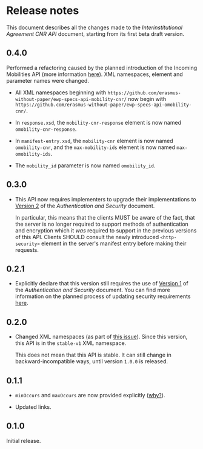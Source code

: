 Release notes
=============

This document describes all the changes made to the *Interinstitutional
Agreement CNR API* document, starting from its first beta draft version.


0.4.0
-----

Performed a refactoring caused by the planned introduction of the
Incoming Mobilities API (more information
[here](https://github.com/erasmus-without-paper/ewp-specs-api-mobilities/issues/27)).
XML namespaces, element and parameter names were changed.

 * All XML namespaces beginning with
   `https://github.com/erasmus-without-paper/ewp-specs-api-mobility-cnr/`
   now begin with
   `https://github.com/erasmus-without-paper/ewp-specs-api-omobility-cnr/`.

 * In `response.xsd`, the `mobility-cnr-response` element is now named
   `omobility-cnr-response`.

 * In `manifest-entry.xsd`, the `mobility-cnr` element is now named
   `omobility-cnr`, and the `max-mobility-ids` element is now named
   `max-omobility-ids`.

 * The `mobility_id` parameter is now named `omobility_id`.


0.3.0
-----

 * This API now requires implementers to upgrade their implementations to
   [Version 2](https://github.com/erasmus-without-paper/ewp-specs-sec-intro/tree/stable-v2)
   of the *Authentication and Security* document.

   In particular, this means that the clients MUST be aware of the fact, that
   the server is no longer required to support methods of authentication and
   encryption which it *was* required to support in the previous versions of
   this API. Clients SHOULD consult the newly introduced `<http-security>`
   element in the server's manifest entry before making their requests.


0.2.1
-----

* Explicitly declare that this version still requires the use of
  [Version 1](https://github.com/erasmus-without-paper/ewp-specs-sec-intro/tree/stable-v1)
  of the *Authentication and Security* document. You can find more information
  on the planned process of updating security requirements
  [here](https://github.com/erasmus-without-paper/ewp-specs-sec-intro/issues/1).


0.2.0
-----

* Changed XML namespaces (as part of
  [this issue](https://github.com/erasmus-without-paper/ewp-specs-api-iias/issues/22)).
  Since this version, this API is in the `stable-v1` XML namespace.

  This does not mean that this API is stable. It can still change in
  backward-incompatible ways, until version `1.0.0` is released.


0.1.1
-----

* `minOccurs` and `maxOccurs` are now provided explicitly
  ([why?](https://github.com/erasmus-without-paper/general-issues/issues/22)).

* Updated links.


0.1.0
-----

Initial release.
